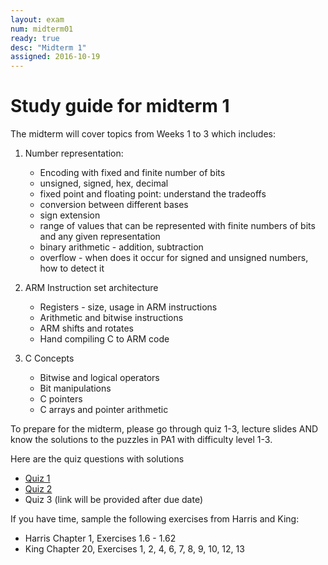 ```yaml
---
layout: exam 
num: midterm01 
ready: true	
desc: "Midterm 1"
assigned: 2016-10-19 
---
```


# Study guide for midterm 1

The midterm will cover topics from Weeks 1 to 3 which includes:

1. Number representation: 

	* Encoding with fixed and finite number of bits
	* unsigned, signed, hex, decimal
	* fixed point and floating point: understand the tradeoffs
	* conversion between different bases
	* sign extension
	* range of values that can be represented with finite numbers of bits and any given representation
	* binary arithmetic - addition, subtraction
	* overflow - when does it occur for signed and unsigned numbers, how to detect it

2. ARM Instruction set architecture
	* Registers - size, usage in ARM instructions
	* Arithmetic and bitwise instructions
	* ARM shifts and rotates
	* Hand compiling C to ARM code

3. C Concepts
	* Bitwise and logical operators
	* Bit manipulations 
	* C pointers 
	* C arrays and pointer arithmetic

To prepare for the midterm, please go through quiz 1-3, lecture slides AND know the solutions to the puzzles in PA1 with difficulty level 1-3.

Here are the quiz questions with solutions

* [Quiz 1](https://drive.google.com/file/d/0B__7284Jee0fMG93ZVU1U2ZYY3M/view?usp=sharing)
* [Quiz 2](https://drive.google.com/file/d/0B__7284Jee0fak1YOUEyRDdMbGc/view?usp=sharing)
* Quiz 3 (link will be provided after due date) 

If you have time, sample the following exercises from Harris and King:

* Harris Chapter 1, Exercises 1.6 - 1.62
* King Chapter 20, Exercises 1, 2, 4, 6, 7, 8, 9, 10, 12, 13